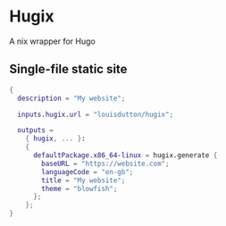 # Hugix

A nix wrapper for Hugo

## Single-file static site

```nix
{
  description = "My website";

  inputs.hugix.url = "louisdutton/hugix";

  outputs =
    { hugix, ... }:
    {
      defaultPackage.x86_64-linux = hugix.generate {
        baseURL = "https://website.com";
        languageCode = "en-gb";
        title = "My website";
        theme = "blowfish";
      };
    };
}
```
